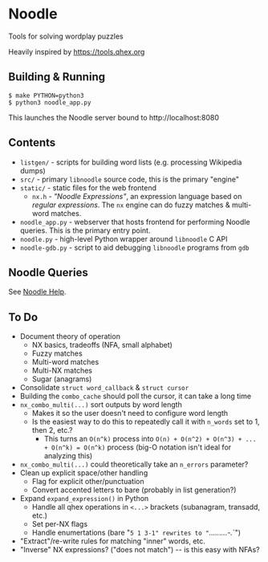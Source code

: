 # Noodle

Tools for solving wordplay puzzles

Heavily inspired by https://tools.qhex.org

## Building & Running

```
$ make PYTHON=python3
$ python3 noodle_app.py
```

This launches the Noodle server bound to http://localhost:8080

## Contents

- `listgen/` - scripts for building word lists (e.g. processing Wikipedia dumps)
- `src/` - primary `libnoodle` source code, this is the primary "engine"
- `static/` - static files for the web frontend
    - `nx.h` - _"Noodle Expressions"_, an expression language based on _regular expressions_. The `nx` engine can do fuzzy matches & multi-word matches.
- `noodle_app.py` - webserver that hosts frontend for performing Noodle queries. This is the primary entry point.
- `noodle.py` - high-level Python wrapper around `libnoodle` C API
- `noodle-gdb.py` - script to aid debugging `libnoodle` programs from `gdb`

## Noodle Queries

See [Noodle Help](static/help.md).

## To Do

- Document theory of operation
    - NX basics, tradeoffs (NFA, small alphabet)
    - Fuzzy matches
    - Multi-word matches
    - Multi-NX matches
    - Sugar (anagrams)
- Consolidate `struct word_callback` & `struct cursor`
- Building the `combo_cache` should poll the cursor, it can take a long time
- `nx_combo_multi(...)` sort outputs by word length
    - Makes it so the user doesn't need to configure word length
    - Is the easiest way to do this to repeatedly call it with `n_words` set to 1, then 2, etc.?
        - This turns an `O(n^k)` process into `O(n) + O(n^2) + O(n^3) + ... + O(n^k) = O(n^k)` process (big-O notation isn't ideal for analyzing this)
- `nx_combo_multi(...)` could theoretically take an `n_errors` parameter?
- Clean up explicit space/other handling
    - Flag for explicit other/punctuation
    - Convert accented letters to bare (probably in list generation?)
- Expand `expand_expression()` in Python
    - Handle all qhex operations in `<...>` brackets (subanagram, transadd, etc.)
    - Set per-NX flags
    - Handle enumertations (bare "`5 1 3-1" rewrites to "`_....._._...-._`")
- "Extract"/re-write rules for matching "inner" words, etc.
- "Inverse" NX expressions? ("does not match") -- is this easy with NFAs?
